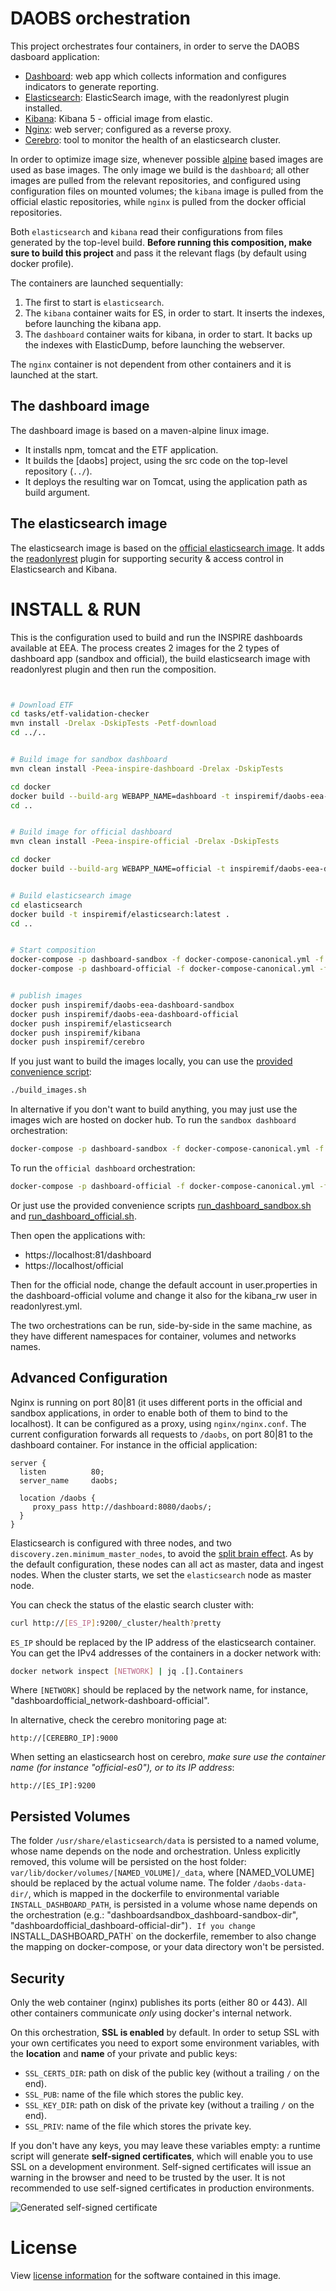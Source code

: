 DAOBS orchestration
===================
This project orchestrates four containers, in order to serve the DAOBS dasboard application:
* [Dashboard](https://github.com/INSPIRE-MIF/daobs/): web app which collects information and configures indicators to generate reporting.
* [Elasticsearch](https://github.com/INSPIRE-MIF/daobs/tree/2.0.x/docker/elasticsearch): ElasticSearch image, with the readonlyrest plugin installed.
* [Kibana](https://github.com/elastic/kibana): Kibana 5 - official image from elastic.
* [Nginx](https://hub.docker.com/_/nginx/): web server; configured as a reverse proxy.
* [Cerebro](https://github.com/lmenezes/cerebro): tool to monitor the health of an elasticsearch cluster.

In order to optimize image size, whenever possible [alpine](https://alpinelinux.org/) based images are used as base images. The only image we build is the `dashboard`; all other images are pulled from the relevant repositories, and configured using configuration files on mounted volumes; the `kibana` image is pulled from the official elastic repositories, while `nginx` is pulled from the docker official repositories.

Both `elasticsearch` and `kibana` read their configurations from files generated by the top-level build. **Before running this composition, make sure to build this project** and pass it the relevant flags (by default using docker profile).

The containers are launched sequentially:
1. The first to start is `elasticsearch`.
2. The `kibana` container waits for ES, in order to start. It inserts the indexes, before launching the kibana app.
3. The `dashboard` container waits for kibana, in order to start. It backs up the indexes with ElasticDump, before launching the webserver.

The `nginx` container is not dependent from other containers and it is launched at the start.

The dashboard image
-------------------
The dashboard image is based on a maven-alpine linux image.
* It installs npm, tomcat and the ETF application.
* It builds the [daobs] project, using the src code on the top-level repository (`../`).
* It deploys the resulting war on Tomcat, using the application path as build argument.

The elasticsearch image
-----------------------
The elasticsearch image is based on the [official elasticsearch image](https://github.com/elastic/elasticsearch-docker/tree/5.5). It adds the [readonlyrest](https://readonlyrest.com/) plugin for supporting security & access control in Elasticsearch and Kibana.

INSTALL & RUN
=============
This is the configuration used to build and run the INSPIRE dashboards available at EEA. The process creates 2 images for the 2 types of dashboard app (sandbox and official), the build elasticsearch image with readonlyrest plugin and then run the composition.

```bash


# Download ETF
cd tasks/etf-validation-checker
mvn install -Drelax -DskipTests -Petf-download
cd ../..


# Build image for sandbox dashboard
mvn clean install -Peea-inspire-dashboard -Drelax -DskipTests

cd docker
docker build --build-arg WEBAPP_NAME=dashboard -t inspiremif/daobs-eea-dashboard-sandbox:latest .
cd ..


# Build image for official dashboard
mvn clean install -Peea-inspire-official -Drelax -DskipTests

cd docker
docker build --build-arg WEBAPP_NAME=official -t inspiremif/daobs-eea-dashboard-official:latest .


# Build elasticsearch image
cd elasticsearch
docker build -t inspiremif/elasticsearch:latest .
cd ..


# Start composition
docker-compose -p dashboard-sandbox -f docker-compose-canonical.yml -f docker-compose-eea-dashboard-sandbox.yml up
docker-compose -p dashboard-official -f docker-compose-canonical.yml -f docker-compose-eea-dashboard-official.yml up


# publish images
docker push inspiremif/daobs-eea-dashboard-sandbox
docker push inspiremif/daobs-eea-dashboard-official
docker push inspiremif/elasticsearch
docker push inspiremif/kibana
docker push inspiremif/cerebro

```
If you just want to build the images locally, you can use the [provided convenience script](https://github.com/INSPIRE-MIF/daobs/blob/2.0.x/docker/build_images.sh):

```bash
./build_images.sh
```

In alternative if you don't want to build anything, you may just use the images wich are hosted on docker hub. To run the `sandbox dashboard` orchestration:

```bash
docker-compose -p dashboard-sandbox -f docker-compose-canonical.yml -f docker-compose-eea-dashboard-sandbox.yml up -d
```

To run the `official dashboard` orchestration:

```bash
docker-compose -p dashboard-official -f docker-compose-canonical.yml -f docker-compose-eea-dashboard-official.yml up -d
```

Or just use the provided convenience scripts [run_dashboard_sandbox.sh](https://github.com/INSPIRE-MIF/daobs/blob/2.0.x/docker/run_dashboard_sandbox.sh) and [run_dashboard_official.sh](https://github.com/INSPIRE-MIF/daobs/blob/2.0.x/docker/run_dashboard_official.sh).

Then open the applications with:

* https://localhost:81/dashboard
* https://localhost/official

Then for the official node, change the default account in user.properties in the dashboard-official volume and change it also for the kibana_rw user in readonlyrest.yml.

The two orchestrations can be run, side-by-side in the same machine, as they have different namespaces for container, volumes and networks names.

Advanced Configuration
----------------------
Nginx is running on port 80|81 (it uses different ports in the official and sandbox applications, in order to enable both of them to bind to the localhost). It can be configured as a proxy, using `nginx/nginx.conf`. The current configuration forwards all requests to `/daobs`, on port 80|81 to the dashboard container. For instance in the official application:

```
server {
  listen          80;
  server_name     daobs;

  location /daobs {
     proxy_pass http://dashboard:8080/daobs/;
  }
}
```

Elasticsearch is configured with three nodes, and two `discovery.zen.minimum_master_nodes`, to avoid the [split brain effect]( https://www.elastic.co/guide/en/elasticsearch/reference/current/modules-node.html#split-brain). As by the default configuration, these nodes can all act as master, data and ingest nodes. When the cluster starts, we set the `elasticsearch` node as master node.

You can check the status of the elastic search cluster with:
```bash
curl http://[ES_IP]:9200/_cluster/health?pretty
```

`ES_IP` should be replaced by the IP address of the elasticsearch container. You can get the IPv4 addresses of the containers in a docker network with:

```bash
docker network inspect [NETWORK] | jq .[].Containers
```

Where `[NETWORK]` should be replaced by the network name, for instance, "dashboardofficial_network-dashboard-official".

In alternative, check the cerebro monitoring page at:

```
http://[CEREBRO_IP]:9000
```

When setting an elasticsearch host on cerebro, *make sure use the container name (for instance "official-es0"), or to its IP address*:
```
http://[ES_IP]:9200
```

Persisted Volumes
-----------------
The folder `/usr/share/elasticsearch/data` is persisted to a named volume, whose name depends on the node and orchestration. Unless explicitly removed, this volume will be persisted on the host folder: `var/lib/docker/volumes/[NAMED_VOLUME]/_data`, where [NAMED_VOLUME] should be replaced by the actual volume name.
The folder `/daobs-data-dir/`, which is mapped in the dockerfile to environmental variable `INSTALL_DASHBOARD_PATH`, is persisted in a volume whose name depends on the orchestration (e.g.: "dashboardsandbox_dashboard-sandbox-dir", "dashboardofficial_dashboard-official-dir")`. If you change `INSTALL_DASHBOARD_PATH` on the dockerfile, remember to also change the mapping on docker-compose, or your data directory won't be persisted.

Security
--------
Only the web container (nginx) publishes its ports (either 80 or 443). All other containers communicate *only* using docker's internal network.

On this orchestration, **SSL is enabled** by default.
In order to setup SSL with your own certificates you need to export some environment variables, with the **location** and **name** of your private and public keys:

* `SSL_CERTS_DIR`: path on disk of the public key (without a trailing `/` on the end).
* `SSL_PUB`: name of the file which stores the public key.
* `SSL_KEY_DIR`: path on disk of the private key (without a trailing `/` on the end).
* `SSL_PRIV`: name of the file which stores the private key.

If you don't have any keys, you may leave these variables empty: a runtime script will generate **self-signed certificates**, which will enable you to use SSL on a development environment. Self-signed certificates will issue an warning in the browser and need to be trusted by the user. It is not recommended to use self-signed certificates in production environments.

![Generated self-signed certificate](https://raw.githubusercontent.com/INSPIRE-MIF/daobs/2.0.x/docker/ssl.png)

License
========
View [license information](https://github.com/INSPIRE-MIF/daobs/blob/2.0.x/LICENCE.md) for the software contained in this image.
